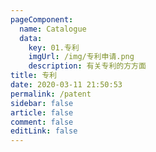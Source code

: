 ```yaml
---
pageComponent: 
  name: Catalogue
  data: 
    key: 01.专利
    imgUrl: /img/专利申请.png
    description: 有关专利的方方面
title: 专利
date: 2020-03-11 21:50:53
permalink: /patent
sidebar: false
article: false
comment: false
editLink: false
---
```


